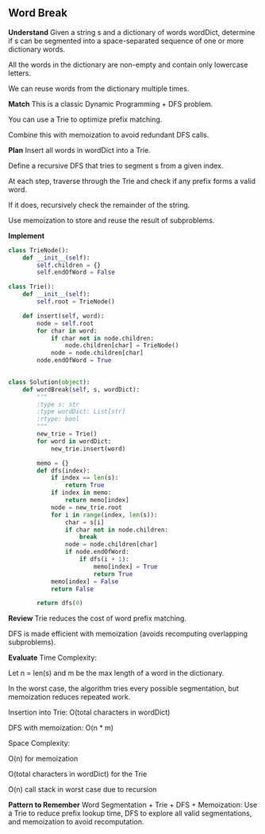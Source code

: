 ## Word Break
**Understand**
Given a string s and a dictionary of words wordDict, determine if s can be segmented into a space-separated sequence of one or more dictionary words.

All the words in the dictionary are non-empty and contain only lowercase letters.

We can reuse words from the dictionary multiple times.

**Match**
This is a classic Dynamic Programming + DFS problem.

You can use a Trie to optimize prefix matching.

Combine this with memoization to avoid redundant DFS calls.

**Plan**
Insert all words in wordDict into a Trie.

Define a recursive DFS that tries to segment s from a given index.

At each step, traverse through the Trie and check if any prefix forms a valid word.

If it does, recursively check the remainder of the string.

Use memoization to store and reuse the result of subproblems.

**Implement**
```python
class TrieNode():
    def __init__(self):
        self.children = {}
        self.endOfWord = False

class Trie():
    def __init__(self):
        self.root = TrieNode()

    def insert(self, word):
        node = self.root
        for char in word:
            if char not in node.children:
                node.children[char] = TrieNode()
            node = node.children[char]
        node.endOfWord = True
    

class Solution(object):
    def wordBreak(self, s, wordDict):
        """
        :type s: str
        :type wordDict: List[str]
        :rtype: bool
        """
        new_trie = Trie()
        for word in wordDict:
            new_trie.insert(word)

        memo = {}
        def dfs(index):
            if index == len(s):
                return True
            if index in memo:
                return memo[index]
            node = new_trie.root
            for i in range(index, len(s)):
                char = s[i]
                if char not in node.children:
                    break
                node = node.children[char]
                if node.endOfWord:
                    if dfs(i + 1):
                        memo[index] = True
                        return True
            memo[index] = False
            return False

        return dfs(0)
```
**Review**
Trie reduces the cost of word prefix matching.

DFS is made efficient with memoization (avoids recomputing overlapping subproblems).

**Evaluate**
Time Complexity:

Let n = len(s) and m be the max length of a word in the dictionary.

In the worst case, the algorithm tries every possible segmentation, but memoization reduces repeated work.

Insertion into Trie: O(total characters in wordDict)

DFS with memoization: O(n * m)

Space Complexity:

O(n) for memoization

O(total characters in wordDict) for the Trie

O(n) call stack in worst case due to recursion

**Pattern to Remember**
Word Segmentation + Trie + DFS + Memoization: Use a Trie to reduce prefix lookup time, DFS to explore all valid segmentations, and memoization to avoid recomputation.
